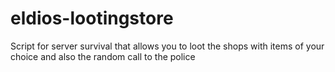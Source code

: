 # eldios-lootingstore
Script for server survival that allows you to loot the shops with items of your choice and also the random call to the police
